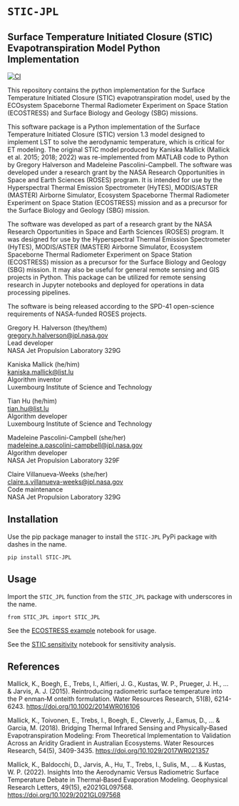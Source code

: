 # `STIC-JPL` 
## Surface Temperature Initiated Closure (STIC) Evapotranspiration Model Python Implementation

[![CI](https://github.com/JPL-Evapotranspiration-Algorithms/STIC/actions/workflows/ci.yml/badge.svg)](https://github.com/JPL-Evapotranspiration-Algorithms/STIC/actions/workflows/ci.yml)

This repository contains the python implementation for the Surface Temperature Initiated Closure (STIC) evapotranspiration model, used by the ECOsystem Spaceborne Thermal Radiometer Experiment on Space Station (ECOSTRESS) and Surface Biology and Geology (SBG) missions.

This software package is a Python implementation of the Surface Temperature Initiated Closure (STIC) version 1.3 model designed to implement LST to solve the aerodynamic temperature, which is critical for ET modeling. The original STIC model produced by Kaniska Mallick (Mallick et al. 2015; 2018; 2022) was re-implemented from MATLAB code to Python by Gregory Halverson and Madeleine Pascolini-Campbell. The software was developed under a research grant by the NASA Research Opportunities in Space and Earth Sciences (ROSES) program. It is intended for use by the Hyperspectral Thermal Emission Spectrometer (HyTES), MODIS/ASTER (MASTER) Airborne Simulator, Ecosystem Spaceborne Thermal Radiometer Experiment on Space Station (ECOSTRESS) mission and as a precursor for the Surface Biology and Geology (SBG) mission. 

The software was developed as part of a research grant by the NASA Research Opportunities in Space and Earth Sciences (ROSES) program. It was designed for use by the Hyperspectral Thermal Emission Spectrometer (HyTES), MODIS/ASTER (MASTER) Airborne Simulator, Ecosystem Spaceborne Thermal Radiometer Experiment on Space Station (ECOSTRESS) mission as a precursor for the Surface Biology and Geology (SBG) mission. It may also be useful for general remote sensing and GIS projects in Python. This package can be utilized for remote sensing research in Jupyter notebooks and deployed for operations in data processing pipelines.
 
The software is being released according to the SPD-41 open-science requirements of NASA-funded ROSES projects.

Gregory H. Halverson (they/them)<br>
[gregory.h.halverson@jpl.nasa.gov](mailto:gregory.h.halverson@jpl.nasa.gov)<br>
Lead developer<br>
NASA Jet Propulsion Laboratory 329G

Kaniska Mallick (he/him)<br>
[kaniska.mallick@list.lu](mailto:kaniska.mallick@list.lu)<br>
Algorithm inventor<br>
Luxembourg Institute of Science and Technology

Tian Hu (he/him)<br>
[tian.hu@list.lu](mailto:tian.hu@list.lu)<br>
Algorithm developer<br>
Luxembourg Institute of Science and Technology

Madeleine Pascolini-Campbell (she/her)<br>
[madeleine.a.pascolini-campbell@jpl.nasa.gov](mailto:madeleine.a.pascolini-campbell@jpl.nasa.gov)<br>
Algorithm developer<br>
NASA Jet Propulsion Laboratory 329F

Claire Villanueva-Weeks (she/her)<br>
[claire.s.villanueva-weeks@jpl.nasa.gov](mailto:claire.s.villanueva-weeks@jpl.nasa.gov)<br>
Code maintenance<br>
NASA Jet Propulsion Laboratory 329G

## Installation

Use the pip package manager to install the `STIC-JPL` PyPi package with dashes in the name.

```
pip install STIC-JPL
```

## Usage

Import the `STIC_JPL` function from the `STIC_JPL` package with underscores in the name.

```
from STIC_JPL import STIC_JPL
```

See the [ECOSTRESS example](ECOSTRESS%20Example.ipynb) notebook for usage.

See the [STIC sensitivity](STIC%20Sensitivity.ipynb) notebook for sensitivity analysis.

## References
 
Mallick, K., Boegh, E., Trebs, I., Alfieri, J. G., Kustas, W. P., Prueger, J. H., ... & Jarvis, A. J. (2015). Reintroducing radiometric surface temperature into the P enman‐M onteith formulation. Water Resources Research, 51(8), 6214-6243. https://doi.org/10.1002/2014WR016106 

Mallick, K., Toivonen, E., Trebs, I., Boegh, E., Cleverly, J., Eamus, D., ... & Garcia, M. (2018). Bridging Thermal Infrared Sensing and Physically‐Based Evapotranspiration Modeling: From Theoretical Implementation to Validation Across an Aridity Gradient in Australian Ecosystems. Water Resources Research, 54(5), 3409-3435. https://doi.org/10.1029/2017WR021357

Mallick, K., Baldocchi, D., Jarvis, A., Hu, T., Trebs, I., Sulis, M., ... & Kustas, W. P. (2022). Insights Into the Aerodynamic Versus Radiometric Surface Temperature Debate in Thermal‐Based Evaporation Modeling. Geophysical Research Letters, 49(15), e2021GL097568. https://doi.org/10.1029/2021GL097568


